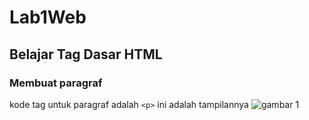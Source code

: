 # Lab1Web
## Belajar Tag Dasar HTML

### Membuat paragraf
kode tag untuk paragraf adalah `<p>`
ini adalah tampilannya
![gambar 1](gambar/gambar3)